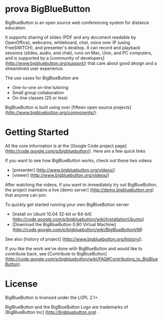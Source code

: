 prova
BigBlueButton
=============
BigBlueButton is an open source web conferencing system for distance education.  

It supports sharing of slides (PDF and any document readable by OpenOffice), webcams, whiteboard, chat, voice over IP (using FreeSWITCH), and presenter's desktop. It can record and playback sessions (slides, audio, and chat), runs on Mac, Unix, and PC computers, and is supported by a [community of developers] (http://www.bigbluebutton.org/support/) that care about good design and a streamlined user experience. 

The use cases for BigBlueButton are
  * One-to-one on-line tutoring
  * Small group collaboration 
  * On-line classes (25 or less)

BigBlueButton is built using over [fifteen open source projects] (http://www.bigbluebutton.org/components/).

Getting Started
===============
All the core information is at the [Google Code project page] (http://code.google.com/p/bigbluebutton/).  Here are a few quick links

If you want to see how BigBlueButton works, check out these two videos
  * [presenter] (http://www.bigbluebutton.org/videos/)
  * [viewer] (http://www.bigbluebutton.org/videos/)

After watching the videos, if you want to immediately try out BigBlueButton, the project maintains a live [demo server] (http://demo.bigbluebutton.org) that anyone can join.  

To quickly get started running your own BigBlueButton server
  * [Install on Ubunt 10.04 32-bit or 64-bit] (http://code.google.com/p/bigbluebutton/wiki/InstallationUbuntu)
  * [Download the BigBlueButton 0.80 Virtual Machine] (http://code.google.com/p/bigbluebutton/wiki/BigBlueButtonVM)

See also [history of project] (http://www.bigbluebutton.org/history/).

If you like the work we've done with BigBlueButton and would like to contribute back, see [Contribute to BigBlueButton] (http://code.google.com/p/bigbluebutton/wiki/FAQ#Contributing_to_BigBlueButton).

License
=======
BigBlueButton is licensed under the LGPL 2.1+.

BigBlueButton and the BigBlueButton Logo are trademarks of [BigBlueButton Inc] (http://bigbluebutton.org) .
